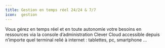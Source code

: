 ```yaml
---
title: Gestion en temps réel 24/24 & 7/7 
icon:  gestion
---
```

Vous gérez en temps réel et en toute autonomie votre besoins en ressources via
la console d’administration Clever Cloud accessible depuis n’importe quel
terminal relié à internet : tablettes, pc, smartphone …
